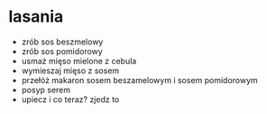 # lasania

* zrób sos beszmelowy
* zrób sos pomidorowy
* usmaż mięso mielone z cebula
* wymieszaj mięso z sosem
* przełóż makaron sosem beszamelowym i sosem pomidorowym
* posyp serem
* upiecz i co teraz?
zjedz to 

